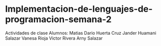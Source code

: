 # Implementacion-de-lenguajes-de-programacion-semana-2
Actividades de clase
Alumnos:
Matias Dario Huerta Cruz
Jander Huamani Salazar
Vanesa Rioja
Victor Rivera
Arny Salazar
